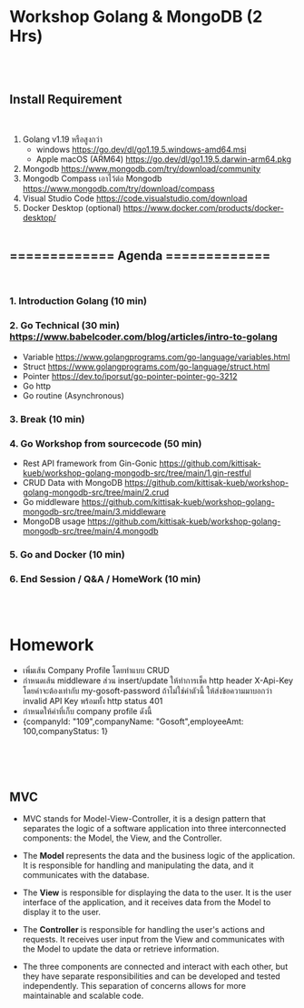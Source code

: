 # **Workshop Golang & MongoDB (2 Hrs)**
&nbsp;<br />
&nbsp;
## Install Requirement
&nbsp;
1. Golang v1.19 หรือสูงกว่า
   - windows https://go.dev/dl/go1.19.5.windows-amd64.msi
   - Apple macOS (ARM64) https://go.dev/dl/go1.19.5.darwin-arm64.pkg
2. Mongodb https://www.mongodb.com/try/download/community
3. Mongodb Compass เอาไว้ต่อ Mongodb https://www.mongodb.com/try/download/compass
4. Visual Studio Code https://code.visualstudio.com/download
5. Docker Desktop (optional) https://www.docker.com/products/docker-desktop/
&nbsp;<br />
&nbsp;
## **============= Agenda =============**
&nbsp;<br />
### 1. Introduction Golang (10 min) 
### 2. Go Technical (30 min) https://www.babelcoder.com/blog/articles/intro-to-golang
 - Variable https://www.golangprograms.com/go-language/variables.html
 - Struct https://www.golangprograms.com/go-language/struct.html
 - Pointer https://dev.to/iporsut/go-pointer-pointer-go-3212
 - Go http
 - Go routine (Asynchronous)
### 3. Break (10 min)
### 4. Go Workshop from sourcecode (50 min)
 - Rest API framework from Gin-Gonic https://github.com/kittisak-kueb/workshop-golang-mongodb-src/tree/main/1.gin-restful
 - CRUD Data with MongoDB https://github.com/kittisak-kueb/workshop-golang-mongodb-src/tree/main/2.crud
 - Go middleware https://github.com/kittisak-kueb/workshop-golang-mongodb-src/tree/main/3.middleware
 - MongoDB usage https://github.com/kittisak-kueb/workshop-golang-mongodb-src/tree/main/4.mongodb
### 5. Go and Docker (10 min)
### 6. End Session / Q&A / HomeWork (10 min)
&nbsp;<br />
&nbsp;
# **Homework**
  - เพิ่มเส้น Company Profile โดยทำแบบ CRUD
  - กำหนดเส้น middleware ส่วน insert/update ให้ทำการเช็ค http header X-Api-Key โดยค่าจะต้องเท่ากับ my-gosoft-password ถ้าไม่ใช่ค่าตัวนี้ ให้ส่งข้อความมาบอกว่า invalid API Key พร้อมทั้ง http status 401
  - กำหนดให้ค่าที่เก็บ company profile ดังนี้
  - {companyId: "109",companyName: "Gosoft",employeeAmt: 100,companyStatus: 1}
  <br />
&nbsp;<br />
&nbsp;

## MVC

* MVC stands for Model-View-Controller, it is a design pattern that separates the logic of a software application into three interconnected components: the Model, the View, and the Controller.

* The <b>Model</b> represents the data and the business logic of the application. It is responsible for handling and manipulating the data, and it communicates with the database.

* The <b>View</b> is responsible for displaying the data to the user. It is the user interface of the application, and it receives data from the Model to display it to the user.

* The <b>Controller</b> is responsible for handling the user's actions and requests. It receives user input from the View and communicates with the Model to update the data or retrieve information.

* The three components are connected and interact with each other, but they have separate responsibilities and can be developed and tested independently. This separation of concerns allows for more maintainable and scalable code.